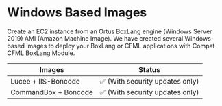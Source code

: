 # Windows Based Images

Create an EC2 instance from an Ortus BoxLang engine \(Windows Server 2019\) AMI \(Amazon Machine Image\).  We have created several Windows-based images to deploy your BoxLang or CFML applications with Compat CFML BoxLang Module.

| Images                        | Status                                          |
| ----------------------------- | ----------------------------------------------- |
| Lucee + IIS-Boncode           | :white_check_mark: (With security updates only) |
| CommandBox + Boncode          | :white_check_mark: (With security updates only) |